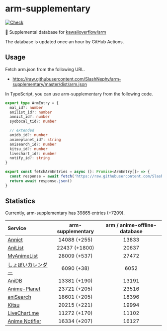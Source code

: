 # arm-supplementary

[![Check](https://github.com/SlashNephy/arm-supplementary/actions/workflows/check-node.yml/badge.svg)](https://github.com/SlashNephy/arm-supplementary/actions/workflows/check-node.yml)

💊 Supplemental database for [kawaiioverflow/arm](https://github.com/kawaiioverflow/arm)

The database is updated once an hour by GitHub Actions.

## Usage

Fetch arm.json from the following URL.

- https://raw.githubusercontent.com/SlashNephy/arm-supplementary/master/dist/arm.json

In TypeScript, you can use arm-supplementary from the following code.

```TypeScript
export type ArmEntry = {
  mal_id?: number
  anilist_id?: number
  annict_id?: number
  syobocal_tid?: number

  // extended
  anidb_id?: number
  animeplanet_id?: string
  anisearch_id?: number
  kitsu_id?: number
  livechart_id?: number
  notify_id?: string
}

export const fetchArmEntries = async (): Promise<ArmEntry[]> => {
  const response = await fetch('https://raw.githubusercontent.com/SlashNephy/arm-supplementary/master/dist/arm.json')
  return await response.json()
}
```

## Statistics

Currently, arm-supplementary has 39865 entries (+7209).

| Service                                     | arm-supplementary | arm / anime-offline-database |
| :------------------------------------------ | :---------------: | :--------------------------: |
| [Annict](https://annict.com)                |   14088 (+255)    |            13833             |
| [AniList](https://anilist.co)               |   22437 (+1800)   |            20637             |
| [MyAnimeList](https://myanimelist.net)      |   28009 (+537)    |            27472             |
| [しょぼいカレンダー](https://cal.syoboi.jp) |    6090 (+38)     |             6052             |
| [AniDB](https://anidb.net)                  |   13381 (+190)    |            13191             |
| [Anime-Planet](https://anime-planet.com)    |   23721 (+205)    |            23516             |
| [aniSearch](https://anisearch.com)          |   18601 (+205)    |            18396             |
| [Kitsu](https://kitsu.io)                   |   20215 (+221)    |            19994             |
| [LiveChart.me](https://livechart.me)        |   11272 (+170)    |            11102             |
| [Anime Notifier](https://notify.moe)        |   16334 (+207)    |            16127             |
